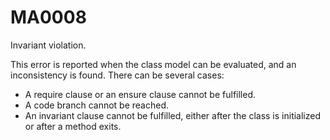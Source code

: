 # MA0008

Invariant violation.

This error is reported when the class model can be evaluated, and an inconsistency is found. There can be several cases:

+ A require clause or an ensure clause cannot be fulfilled.
+ A code branch cannot be reached.
+ An invariant clause cannot be fulfilled, either after the class is initialized or after a method exits.
